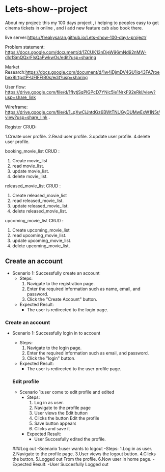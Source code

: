 # Lets-show--project
About my project: this my 100 days project ,
i helping to peoples easy to get cinema tickets in online ,
and i add new feature cab also book there.

live server:https://freakysaran.github.io/Lets-show-100-days-project/

Problem statement: https://docs.google.com/document/d/1ZCUK13nDjeW96mNd92nMW-dIo1SmQQxrFlsQaPwkwOs/edit?usp=sharing

Market Research:https://docs.google.com/document/d/1w4iDjmDV4GU1iq43FA7roebex8IrtpstP-UFlFFIB0s/edit?usp=sharing

User flow: https://drive.google.com/file/d/1fIytjSqPIGPcD7YNic5le1NrkF92eRkl/view?usp=share_link

Wireframe: https://drive.google.com/file/d/1LqXwCjJntdGz6BWtTNUGyDUMwExW1N5r/view?usp=share_link .



  Register CRUD:
   
   1.Create user profile.
   2.Read   user profile.
   3.update user profile.
   4.delete user profile.
   
   
   booking_movie_list CRUD :
   
   1. Create movie_list
   2. read   movie_list.
   3. update movie_list.
   4. delete movie_list.
   
   
   released_movie_list CRUD :
   
   1. Create released_movie_list
   2. read   released_movie_list.
   3. update released_movie_list.
   4. delete released_movie_list.

   
   upcoming_movie_list CRUD :
   
   1. Create upcoming_movie_list
   2. read   upcoming_movie_list.
   3. update upcoming_movie_list.
   4. delete upcoming_movie_list.






## Create an account
- Scenario 1: Successfully create an account
    - Steps:
        1. Navigate to the registration page.
        2. Enter the required information such as name, email, and password.
        3. Click the "Create Account" button.
    - Expected Result:
        - The user is redirected to the login page.

### Create an account
- Scenario 1: Successfully login in to account
    - Steps:
        1. Navigate to the login page.
        2. Enter the required information such as email, and password.
        3. Click the "login" button.
    - Expected Result:
        - The user is redirected to the user profile page.
        
        
        
  ### Edit profile
  - Scenario 1:user come to edit profile and edited
     - Steps:
       1. Log in as user.
       2. Navigate to the profile page
       3. User views the Edit button
       4. Clicks the button Edit the profile
       5. Save button appears
       6. Clicks and save it
     - Expected Result:
         - User Succesfully edited the profile.
     
   ###Log out
    -Scenario 1:user  wants to logout
       -Steps:
        1.Log in as user.
        2.Navigate to the profile page.
        3.User views the logout button.
        4.Clicks the button.
        5.Logged out From the profile.
        6.Now user in home page.
     -Expected Result:
         -User Succesfully Logged out
